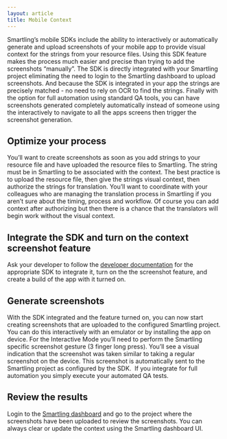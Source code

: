 ```yaml
---
layout: article
title: Mobile Context
---
```



Smartling’s mobile SDKs include the ability to interactively or automatically generate and upload screenshots of your mobile app to provide visual context for the strings from your resource files. Using this SDK feature makes the process much easier and precise than trying to add the screenshots “manually”. The SDK is directly integrated with your Smartling project eliminating the need to login to the Smartling dashboard to upload screenshots. And because the SDK is integrated in your app the strings are precisely matched - no need to rely on OCR to find the strings. Finally with the option for full automation using standard QA tools, you can have screenshots generated completely automatically instead of someone using the interactively to navigate to all the apps screens then trigger the screenshot generation.

## Optimize your process

You’ll want to create screenshots as soon as you add strings to your resource file and have uploaded the resource files to Smartling. The string must be in Smartling to be associated with the context. The best practice is to upload the resource file, then give the strings visual context, then authorize the strings for translation. You’ll want to coordinate with your colleagues who are managing the translation process in Smartling if you aren’t sure about the timing, process and workflow. Of course you can add context after authorizing but then there is a chance that the translators will begin work without the visual context.

## Integrate the SDK and turn on the context screenshot feature

Ask your developer to follow the [developer documentation](http://help.smartling.com/developers/#mobile-sdks) for the appropriate SDK to integrate it, turn on the the screenshot feature, and create a build of the app with it turned on.

## Generate screenshots

With the SDK integrated and the feature turned on, you can now start creating screenshots that are uploaded to the configured Smartling project. You can do this interactively with an emulator or by installing the app on device. For the Interactive Mode you’ll need to perform the Smartling specific screenshot gesture (3 finger long press). You’ll see a visual indication that the screenshot was taken similar to taking a regular screenshot on the device. This screenshot is automatically sent to the Smartling project as configured by the SDK. &nbsp;If you integrate for full automation you simply execute your automated QA tests.

## Review the results

Login to the [Smartling dashboard](https://dashboard.smartling.com) and go to the project where the screenshots have been uploaded to review the screenshots. You can always clear or update the context using the Smartling dashboard UI.